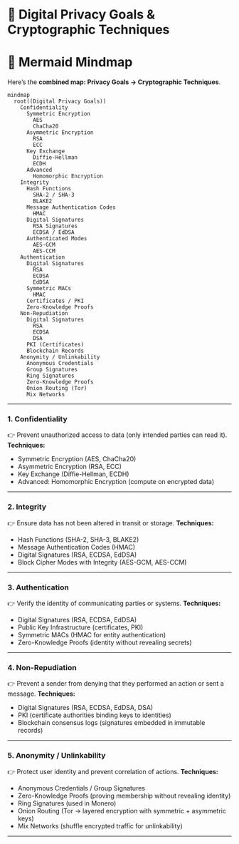 # 🔐 Digital Privacy Goals & Cryptographic Techniques

# 🌳 Mermaid Mindmap

Here’s the **combined map: Privacy Goals → Cryptographic Techniques**.

```mermaid
mindmap
  root((Digital Privacy Goals))
    Confidentiality
      Symmetric Encryption
        AES
        ChaCha20
      Asymmetric Encryption
        RSA
        ECC
      Key Exchange
        Diffie-Hellman
        ECDH
      Advanced
        Homomorphic Encryption
    Integrity
      Hash Functions
        SHA-2 / SHA-3
        BLAKE2
      Message Authentication Codes
        HMAC
      Digital Signatures
        RSA Signatures
        ECDSA / EdDSA
      Authenticated Modes
        AES-GCM
        AES-CCM
    Authentication
      Digital Signatures
        RSA
        ECDSA
        EdDSA
      Symmetric MACs
        HMAC
      Certificates / PKI
      Zero-Knowledge Proofs
    Non-Repudiation
      Digital Signatures
        RSA
        ECDSA
        DSA
      PKI (Certificates)
      Blockchain Records
    Anonymity / Unlinkability
      Anonymous Credentials
      Group Signatures
      Ring Signatures
      Zero-Knowledge Proofs
      Onion Routing (Tor)
      Mix Networks

```
---

### 1. **Confidentiality**

👉 Prevent unauthorized access to data (only intended parties can read it).
**Techniques:**

* Symmetric Encryption (AES, ChaCha20)
* Asymmetric Encryption (RSA, ECC)
* Key Exchange (Diffie-Hellman, ECDH)
* Advanced: Homomorphic Encryption (compute on encrypted data)

---

### 2. **Integrity**

👉 Ensure data has not been altered in transit or storage.
**Techniques:**

* Hash Functions (SHA-2, SHA-3, BLAKE2)
* Message Authentication Codes (HMAC)
* Digital Signatures (RSA, ECDSA, EdDSA)
* Block Cipher Modes with Integrity (AES-GCM, AES-CCM)

---

### 3. **Authentication**

👉 Verify the identity of communicating parties or systems.
**Techniques:**

* Digital Signatures (RSA, ECDSA, EdDSA)
* Public Key Infrastructure (certificates, PKI)
* Symmetric MACs (HMAC for entity authentication)
* Zero-Knowledge Proofs (identity without revealing secrets)

---

### 4. **Non-Repudiation**

👉 Prevent a sender from denying that they performed an action or sent a message.
**Techniques:**

* Digital Signatures (RSA, ECDSA, EdDSA, DSA)
* PKI (certificate authorities binding keys to identities)
* Blockchain consensus logs (signatures embedded in immutable records)

---

### 5. **Anonymity / Unlinkability**

👉 Protect user identity and prevent correlation of actions.
**Techniques:**

* Anonymous Credentials / Group Signatures
* Zero-Knowledge Proofs (proving membership without revealing identity)
* Ring Signatures (used in Monero)
* Onion Routing (Tor → layered encryption with symmetric + asymmetric keys)
* Mix Networks (shuffle encrypted traffic for unlinkability)

---
